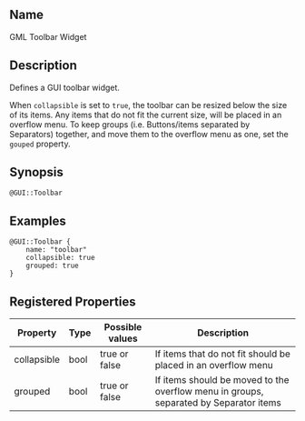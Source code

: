 ## Name

GML Toolbar Widget

## Description

Defines a GUI toolbar widget.

When `collapsible` is set to `true`, the toolbar can be resized below the size of its items.
Any items that do not fit the current size, will be placed in an overflow menu.
To keep groups (i.e. Buttons/items separated by Separators) together, and move them to the overflow menu as one, set the `gouped` property.

## Synopsis

`@GUI::Toolbar`

## Examples

```gml
@GUI::Toolbar {
    name: "toolbar"
    collapsible: true
    grouped: true
}
```

## Registered Properties

| Property    | Type | Possible values | Description                                                                           |
|-------------|------|-----------------|---------------------------------------------------------------------------------------|
| collapsible | bool | true or false   | If items that do not fit should be placed in an overflow menu                         |
| grouped     | bool | true or false   | If items should be moved to the overflow menu in groups, separated by Separator items |